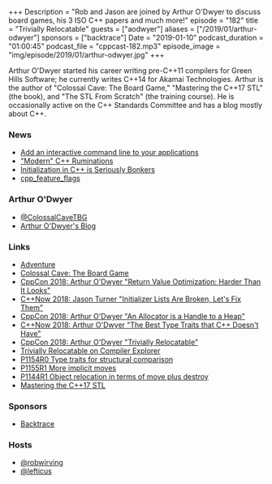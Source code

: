 +++
Description = "Rob and Jason are joined by Arthur O'Dwyer to discuss board games, his 3 ISO C++ papers and much more!"
episode = "182"
title = "Trivially Relocatable"
guests = ["aodwyer"]
aliases = ["/2019/01/arthur-odwyer"]
sponsors = ["backtrace"]
Date = "2019-01-10"
podcast_duration = "01:00:45"
podcast_file = "cppcast-182.mp3"
episode_image = "img/episode/2019/01/arthur-odwyer.jpg"
+++

Arthur O'Dwyer started his career writing pre-C++11 compilers for Green Hills Software; he currently writes C++14 for Akamai Technologies. Arthur is the author of "Colossal Cave: The Board Game," "Mastering the C++17 STL" (the book), and "The STL From Scratch" (the training course). He is occasionally active on the C++ Standards Committee and has a blog mostly about C++.

### News ###

 - [Add an interactive command line to your applications](https://www.reddit.com/r/cpp/comments/a7w347/add_an_interactive_command_line_to_your/)
 - ["Modern" C++ Ruminations](https://sean-parent.stlab.cc/2018/12/30/cpp-ruminations.html)
 - [Initialization in C++ is Seriously Bonkers](https://mikelui.io/2019/01/03/seriously-bonkers.html)
 - [cpp_feature_flags](https://github.com/beached/cpp_feature_flags)

### Arthur O'Dwyer ###

 - [@ColossalCaveTBG](https://twitter.com/ColossalCaveTBG)
 - [Arthur O'Dwyer's Blog](https://quuxplusone.github.io/blog/)

### Links ###

 - [Adventure](http://quuxplusone.github.io/Advent/)
 - [Colossal Cave: The Board Game](https://boardgamegeek.com/boardgame/121751/colossal-cave-board-game)
 - [CppCon 2018: Arthur O'Dwyer "Return Value Optimization: Harder Than It Looks"](https://www.youtube.com/watch?v=hA1WNtNyNbo)
 - [C++Now 2018: Jason Turner "Initializer Lists Are Broken, Let's Fix Them"](https://www.youtube.com/watch?v=sSlmmZMFsXQ)
 - [CppCon 2018: Arthur O'Dwyer "An Allocator is a Handle to a Heap"](https://www.youtube.com/watch?v=IejdKidUwIg)
 - [C++Now 2018: Arthur O'Dwyer "The Best Type Traits that C++ Doesn't Have"](https://www.youtube.com/watch?v=MWBfmmg8-Yo)
 - [CppCon 2018: Arthur O'Dwyer "Trivially Relocatable"](https://www.youtube.com/watch?v=xxta6LEn9Hk)
 - [Trivially Relocatable on Compiler Explorer](https://p1144.godbolt.org/z/Qvyuvr)
 - [P1154R0 Type traits for structural comparison](http://www.open-std.org/jtc1/sc22/wg21/docs/papers/2018/p1154r0.html)
 - [P1155R1 More implicit moves](http://www.open-std.org/jtc1/sc22/wg21/docs/papers/2018/p1155r1.html)
 - [P1144R1 Object relocation in terms of move plus destroy](http://www.open-std.org/jtc1/sc22/wg21/docs/papers/2018/p1144r1.html)
 - [Mastering the C++17 STL](https://amzn.to/2Cd8ayk)

### Sponsors ###

- [Backtrace](https://backtrace.io/?utm_source=CppCast&utm_medium=CppCast)

### Hosts ###

- [@robwirving](https://twitter.com/robwirving)
- [@lefticus](https://twitter.com/lefticus)

